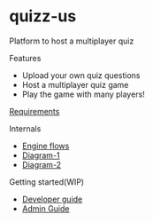 # quizz-us

Platform to host a multiplayer quiz


Features
- Upload your own quiz questions
- Host a multiplayer quiz game
- Play the game with many players!

[Requirements](./docs/requirements.md)

Internals
- [Engine flows](./docs/engine.md)
- [Diagram-1](./docs/multiplayerquizz-Page-1.drawio.svg)
- [Diagram-2](./docs/multiplayerquizz-Page-3-game-handler.drawio.svg)

Getting started(WIP)
- [Developer guide](./docs/developerGuide.md)
- [Admin Guide](./docs/admin.md)
